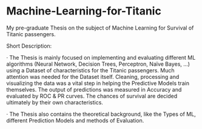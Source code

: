 # Machine-Learning-for-Titanic
My pre-graduate Thesis on the subject of Machine Learning for Survival of Titanic passengers.


Short Description:

· The Thesis is mainly focused on implementing and evaluating different ML algorithms (Neural Network, Decision Trees, Perceptron, Naïve Bayes, …) 
  using a Dataset of characteristics for the Titanic passengers. Much attention was needed for the Dataset itself. Cleaning, processing and 
  visualizing the data was a vital step in helping the Predictive Models train themselves. The output of predictions was measured in Accuracy and 
  evaluated by ROC & PR curves. The chances of survival are decided ultimately by their own characteristics.

· The Thesis also contains the theoretical background, like the Types of ML, different Prediction Models and methods of Evaluation.
